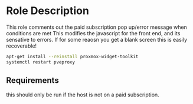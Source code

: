Role Description
================

This role comments out the paid subscription pop up/error message when conditions are met
This modifies the javascript for the front end, and its sensative to errors. If for some reaosn you get a blank screen this is easily recoverable!

```bash
apt-get install --reinstall proxmox-widget-toolkit
systemctl restart pveproxy
```


Requirements
------------

this should only be run if the host is not on a paid subscription.


